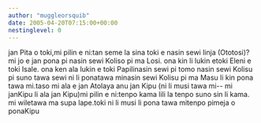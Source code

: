 ```yaml
---
author: "muggleorsquib"
date: 2005-04-20T07:15:00+00:00
nestinglevel: 0
---
```

jan Pita o toki,mi pilin e ni:tan seme la sina toki e nasin sewi linja (Ototosi)?mi jo e jan pona pi nasin sewi Koliso pi ma Losi. ona kin li lukin etoki Eleni e toki Isale. ona ken ala lukin e toki Papilinasin sewi pi tomo nasin sewi Kolisu pi suno tawa sewi ni li ponatawa minasin sewi Kolisu pi ma Masu li kin pona tawa mi.taso mi ala e jan Atolaya anu jan Kipu (ni li musi tawa mi--
mi janKipu li ala jan Kipu)mi pilin e ni:tenpo kama lili la tenpo suno sin li kama. mi wiletawa ma supa lape.toki ni li musi li pona tawa mitenpo pimeja o ponaKipu